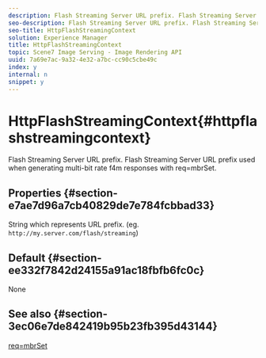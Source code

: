 ```yaml
---
description: Flash Streaming Server URL prefix. Flash Streaming Server URL prefix used when generating multi-bit rate f4m responses with req=mbrSet.
seo-description: Flash Streaming Server URL prefix. Flash Streaming Server URL prefix used when generating multi-bit rate f4m responses with req=mbrSet.
seo-title: HttpFlashStreamingContext
solution: Experience Manager
title: HttpFlashStreamingContext
topic: Scene7 Image Serving - Image Rendering API
uuid: 7a69e7ac-9a32-4e32-a7bc-cc90c5cbe49c
index: y
internal: n
snippet: y
---
```


# HttpFlashStreamingContext{#httpflashstreamingcontext}

Flash Streaming Server URL prefix. Flash Streaming Server URL prefix used when generating multi-bit rate f4m responses with req=mbrSet.

## Properties {#section-e7ae7d96a7cb40829de7e784fcbbad33}

String which represents URL prefix. (eg. `http://my.server.com/flash/streaming`)

## Default {#section-ee332f7842d24155a91ac18fbfb6fc0c}

None

## See also {#section-3ec06e7de842419b95b23fb395d43144}

[req=mbrSet](../../../../../is-api/http-ref/image-serving-api-ref/c-http-protocol-reference/c-command-reference/r-req/r-mbrset.md#reference-603d75babde74508a878c27bd4cced73) 
